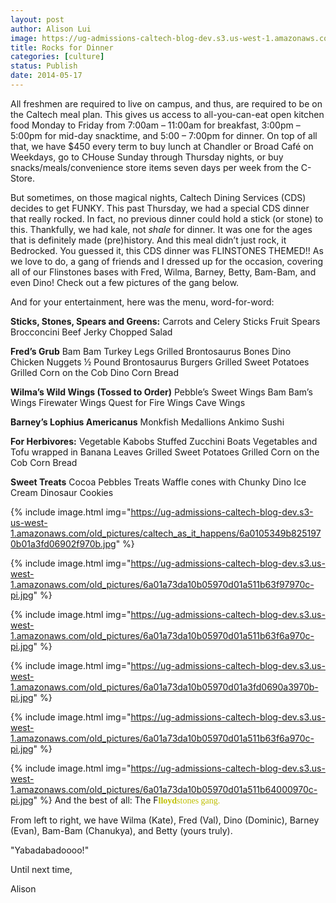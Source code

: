 ```yaml
---
layout: post
author: Alison Lui
image: https://ug-admissions-caltech-blog-dev.s3.us-west-1.amazonaws.com/old_pictures/6a01a73da10b05970d01a73dc172f0970d-pi.jpg
title: Rocks for Dinner 
categories: [culture]
status: Publish
date: 2014-05-17
---
```


All freshmen are required to live on campus, and thus, are required to be on the Caltech meal plan. This gives us access to all-you-can-eat open kitchen food Monday to Friday from 7:00am – 11:00am for breakfast, 3:00pm – 5:00pm for mid-day snacktime, and 5:00 – 7:00pm for dinner. On top of all that, we have $450 every term to buy lunch at Chandler or Broad Café on Weekdays, go to CHouse Sunday through Thursday nights, or buy snacks/meals/convenience store items seven days per week from the C-Store.

But sometimes, on those magical nights, Caltech Dining Services (CDS) decides to get FUNKY. This past Thursday, we had a special CDS dinner that really rocked. In fact, no previous dinner could hold a stick (or stone) to this. Thankfully, we had kale, not *shale* for dinner. It was one for the ages that is definitely made (pre)history. And this meal didn’t just rock, it Bedrocked. You guessed it, this CDS dinner was FLINSTONES THEMED!!
As we love to do, a gang of friends and I dressed up for the occasion, covering all of our Flinstones bases with Fred, Wilma, Barney, Betty, Bam-Bam, and even Dino! Check out a few pictures of the gang below.

And for your entertainment, here was the menu, word-for-word:

**Sticks, Stones, Spears and Greens:**
Carrots and Celery Sticks
Fruit Spears
Brocconcini
Beef Jerky
Chopped Salad

**Fred’s Grub**
Bam Bam Turkey Legs
Grilled Brontosaurus Bones
Dino Chicken Nuggets
½ Pound Brontosaurus Burgers
Grilled Sweet Potatoes
Grilled Corn on the Cob
Dino Corn Bread

**Wilma’s Wild Wings (Tossed to Order)**
Pebble’s Sweet Wings
Bam Bam’s Wings
Firewater Wings
Quest for Fire Wings
Cave Wings

**Barney’s Lophius Americanus**
Monkfish Medallions
Ankimo Sushi

**For Herbivores:**
Vegetable Kabobs
Stuffed Zucchini Boats
Vegetables and Tofu wrapped in Banana Leaves
Grilled Sweet Potatoes
Grilled Corn on the Cob
Corn Bread

**Sweet Treats**
Cocoa Pebbles Treats
Waffle cones with Chunky Dino Ice Cream
Dinosaur Cookies


{% include image.html img="https://ug-admissions-caltech-blog-dev.s3-us-west-1.amazonaws.com/old_pictures/caltech_as_it_happens/6a0105349b8251970b01a3fd06902f970b.jpg" %}

{% include image.html img="https://ug-admissions-caltech-blog-dev.s3.us-west-1.amazonaws.com/old_pictures/6a01a73da10b05970d01a511b63f97970c-pi.jpg" %}

{% include image.html img="https://ug-admissions-caltech-blog-dev.s3.us-west-1.amazonaws.com/old_pictures/6a01a73da10b05970d01a511b63f6a970c-pi.jpg" %}

{% include image.html img="https://ug-admissions-caltech-blog-dev.s3.us-west-1.amazonaws.com/old_pictures/6a01a73da10b05970d01a3fd0690a3970b-pi.jpg" %}

{% include image.html img="https://ug-admissions-caltech-blog-dev.s3.us-west-1.amazonaws.com/old_pictures/6a01a73da10b05970d01a511b63f6a970c-pi.jpg" %}

{% include image.html img="https://ug-admissions-caltech-blog-dev.s3.us-west-1.amazonaws.com/old_pictures/6a01a73da10b05970d01a511b64000970c-pi.jpg" %}
And the best of all: The F<span style="font-family: 'arial black', 'avant garde'; color: #bfbf00;">**lloyd**stones gang.

From left to right, we have Wilma (Kate), Fred (Val), Dino (Dominic), Barney (Evan), Bam-Bam (Chanukya), and Betty (yours truly).

"Yabadabadoooo!"

Until next time,

Alison

